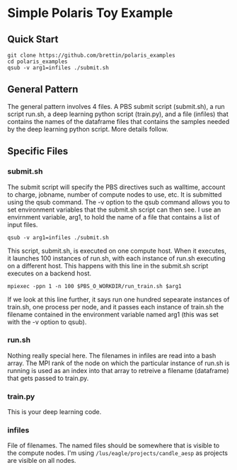 # Simple Polaris Toy Example

## Quick Start

```
git clone https://github.com/brettin/polaris_examples
cd polaris_examples
qsub -v arg1=infiles ./submit.sh
```


## General Pattern
The general pattern involves 4 files. A PBS submit script (submit.sh), a run script run.sh, a deep learning python script (train.py), and a file (infiles) that contains the names of the dataframe files that contains the samples needed by the deep learning python script. More details follow.


## Specific Files

### submit.sh
The submit script will specify the PBS directives such as walltime, account to charge, jobname, number of compute nodes to use, etc. It is submitted using the qsub command. The -v option to the qsub command allows you to set environment variables that the submit.sh script can then see. I use an envirnment variable, arg1, to hold the name of a file that contains a list of input files.

```
qsub -v arg1=infiles ./submit.sh
```

This script, submit.sh, is executed on one compute host. When it executes, it launches 100 instances of run.sh, with each instance of run.sh executing on a different host. This happens with this line in the submit.sh script executes on a backend host.

```
mpiexec -ppn 1 -n 100 $PBS_O_WORKDIR/run_train.sh $arg1
```

If we look at this line further, it says run one hundred sepearate instances of train.sh, one process per node, and it passes each instance of train.sh the filename contained in the environment variable named arg1 (this was set with the -v option to qsub).

### run.sh
Nothing really special here. The filenames in infiles are read into a bash array. The MPI rank of the node on which the particular instance of run.sh is running is used as an index into that array to retreive a filename (dataframe) that gets passed to train.py.


### train.py
This is your deep learning code. 


### infiles
File of filenames. The named files should be somewhere that is visible to the compute nodes. I'm using ```/lus/eagle/projects/candle_aesp``` as projects are visible on all nodes.
